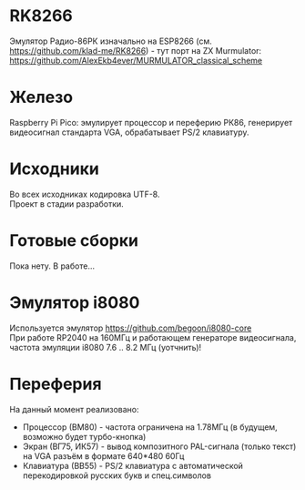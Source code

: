 # RK8266
Эмулятор Радио-86РК изначально на ESP8266 (см. https://github.com/klad-me/RK8266) - тут порт на ZX Murmulator: https://github.com/AlexEkb4ever/MURMULATOR_classical_scheme

# Железо
Raspberry Pi Pico: эмулирует процессор и переферию РК86, генерирует видеосигнал стандарта VGA, обрабатывает PS/2 клавиатуру.</li>

# Исходники
Во всех исходниках кодировка UTF-8.<br/>
Проект в стадии разработки.<br/>

# Готовые сборки
Пока нету. В работе...

# Эмулятор i8080
Используется эмулятор https://github.com/begoon/i8080-core<br/>
При работе RP2040 на 160МГц и работающем генераторе видеосигнала, частота эмуляции i8080 7.6 .. 8.2 МГц (уотчнить)!<br/>

# Переферия
На данный момент реализовано:
<ul>
<li>Процессор (ВМ80) - частота ограничена на 1.78МГц (в будущем, возможно будет турбо-кнопка)</li>
<li>Экран (ВГ75, ИК57) - вывод композитного PAL-сигнала (только текст) на VGA разъём в формате 640*480 60Гц</li>
<li>Клавиатура (ВВ55) - PS/2 клавиатура с автоматической перекодировкой русских букв и спец.символов</li>
</ul>
